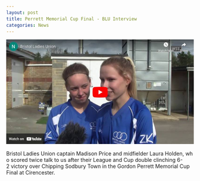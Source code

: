 ```yaml
---
layout: post
title: Perrett Memorial Cup Final - BLU Interview
categories: News
---
```


[![Perret Memorial Cup interview](/assets/images/2019/perrett-cup-interview.jpg)](https://www.youtube.com/watch?v=bfZx0yuJaJg)

Bristol Ladies Union captain Madison Price and midfielder Laura Holden, who scored twice talk to us after their League and Cup double clinching 6-2 victory over Chipping Sodbury Town in the Gordon Perrett Memorial Cup Final at Cirencester.
